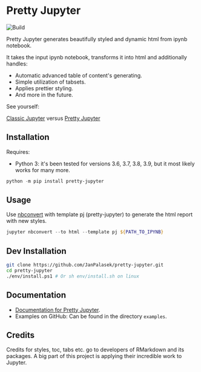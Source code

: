 # Pretty Jupyter
![Build](https://github.com/JanPalasek/pretty-jupyter/actions/workflows/ci.yml/badge.svg)

Pretty Jupyter generates beautifully styled and dynamic html from ipynb notebook.

It takes the input ipynb notebook, transforms it into html and additionally handles:

- Automatic advanced table of content's generating.
- Simple utilization of tabsets.
- Applies prettier styling.
- And more in the future.

See yourself:

[Classic Jupyter](http://janpalasek.com/classic-jupyter-example.html) versus [Pretty Jupyter](http://janpalasek.com/pretty-jupyter-example.html)

## Installation
Requires:
- Python 3: it's been tested for versions 3.6, 3.7, 3.8, 3.9, but it most likely works for many more.

```powershell
python -m pip install pretty-jupyter
```

## Usage

Use [nbconvert](https://github.com/jupyter/nbconvert) with template pj (pretty-jupyter) to generate the html report with new styles.

```powershell
jupyter nbconvert --to html --template pj ${PATH_TO_IPYNB}
```

## Dev Installation
```sh
git clone https://github.com/JanPalasek/pretty-jupyter.git
cd pretty-jupyter
./env/install.ps1 # Or sh env/install.sh on linux
```

## Documentation

- [Documentation for Pretty Jupyter](https://github.com/JanPalasek/pretty-jupyter/wiki).
- Examples on GitHub: Can be found in the directory `examples`.

## Credits

Credits for styles, toc, tabs etc. go to developers of RMarkdown and its packages. A big part of this project is applying their incredible work to Jupyter.
